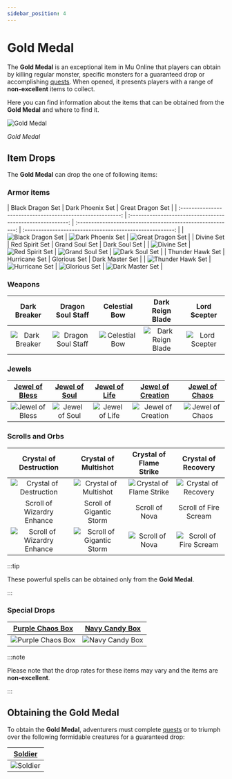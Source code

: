 ```yaml
---
sidebar_position: 4
---
```


# Gold Medal

The **Gold Medal** is an exceptional item in Mu Online that players can obtain by killing regular monster, specific monsters for a guaranteed drop or accomplishing [quests](/gameplay-systems/quest-system). When opened, it presents players with a range of **non-excellent** items to collect.

Here you can find information about the items that can be obtained from the **Gold Medal** and where to find it.

![Gold Medal](/img/items/item-bags/gold-medal.png)

_Gold Medal_

## Item Drops

The **Gold Medal** can drop the one of following items:

### Armor items

|                      Black Dragon Set                      |                      Dark Phoenix Set                      |                      Great Dragon Set                      |
| :--------------------------------------------------------: | :--------------------------------------------------------: | :--------------------------------------------------------: | :------------------------------------------------------: |
| ![Black Dragon Set](/img/items/armors/dk/black-dragon.png) | ![Dark Phoenix Set](/img/items/armors/dk/dark-phoenix.png) | ![Great Dragon Set](/img/items/armors/dk/great-dragon.png) |
|                         Divine Set                         |                       Red Spirit Set                       |                       Grand Soul Set                       |                      Dark Soul Set                       |
|       ![Divine Set](/img/items/armors/fe/divine.png)       |   ![Red Spirit Set](/img/items/armors/fe/red-spirit.png)   |   ![Grand Soul Set](/img/items/armors/dw/grand-soul.png)   |   ![Dark Soul Set](/img/items/armors/dw/dark-soul.png)   |
|                      Thunder Hawk Set                      |                       Hurricane Set                        |                        Glorious Set                        |                     Dark Master Set                      |
| ![Thunder Hawk Set](/img/items/armors/mg/thunder-hawk.png) |    ![Hurricane Set](/img/items/armors/mg/hurricane.png)    |     ![Glorious Set](/img/items/armors/dl/glorious.png)     | ![Dark Master Set](/img/items/armors/dl/dark-master.png) |

### Weapons

|                    Dark Breaker                     |                       Dragon Soul Staff                       |                    Celestial Bow                    |                      Dark Reign Blade                       |                     Lord Scepter                      |
| :-------------------------------------------------: | :-----------------------------------------------------------: | :-------------------------------------------------: | :---------------------------------------------------------: | :---------------------------------------------------: |
| ![Dark Breaker](/img/items/swords/dark-breaker.png) | ![Dragon Soul Staff](/img/items/staffs/dragon-soul-staff.png) | ![Celestial Bow](/img/items/bows/celestial-bow.png) | ![Dark Reign Blade](/img/items/swords/dark-reign-blade.png) | ![Lord Scepter](/img/items/scepters/lord-scepter.png) |

### Jewels

| [Jewel of Bless](/items/jewels/regular-jewels/jewel-of-bless) | [Jewel of Soul](/items/jewels/regular-jewels/jewel-of-soul) | [Jewel of Life](/items/jewels/regular-jewels/jewel-of-life) | [Jewel of Creation](/items/jewels/regular-jewels/jewel-of-creation) | [Jewel of Chaos](/items/jewels/regular-jewels/jewel-of-chaos) |
| :-----------------------------------------------------------: | :---------------------------------------------------------: | :---------------------------------------------------------: | :-----------------------------------------------------------------: | :-----------------------------------------------------------: |
|        ![Jewel of Bless](/img/items/jewels/bless.png)         |        ![Jewel of Soul](/img/items/jewels/soul.png)         |        ![Jewel of Life](/img/items/jewels/life.png)         |        ![Jewel of Creation](/img/items/jewels/creation.png)         |        ![Jewel of Chaos](/img/items/jewels/chaos.png)         |

### Scrolls and Orbs

|                        Crystal of Destruction                        |                        Crystal of Multishot                        |                     Crystal of Flame Strike                     |                       Crystal of Recovery                        |
| :------------------------------------------------------------------: | :----------------------------------------------------------------: | :-------------------------------------------------------------: | :--------------------------------------------------------------: |
|    ![Crystal of Destruction](/img/items/scrolls-orbs/orb-dk.png)     |    ![Crystal of Multishot ](/img/items/scrolls-orbs/orb-dk.png)    | ![Crystal of Flame Strike ](/img/items/scrolls-orbs/orb-dk.png) |    ![Crystal of Recovery](/img/items/scrolls-orbs/orb-dk.png)    |
|                      Scroll of Wizardry Enhance                      |                      Scroll of Gigantic Storm                      |                         Scroll of Nova                          |                      Scroll of Fire Scream                       |
| ![Scroll of Wizardry Enhance](/img/items/scrolls-orbs/scroll-dw.png) | ![Scroll of Gigantic Storm](/img/items/scrolls-orbs/scroll-dw.png) |    ![Scroll of Nova ](/img/items/scrolls-orbs/scroll-dw.png)    | ![Scroll of Fire Scream ](/img/items/scrolls-orbs/scroll-dl.png) |

:::tip

These powerful spells can be obtained only from the **Gold Medal**.

:::

### Special Drops

|   [Purple Chaos Box](/items/item-bags/misc/purple-chaos-box)   |   [Navy Candy Box](/items/item-bags/misc/navy-candy-box)   |
| :------------------------------------------------------------: | :--------------------------------------------------------: |
| ![Purple Chaos Box](/img/items/item-bags/purple-chaos-box.png) | ![Navy Candy Box](/img/items/item-bags/navy-candy-box.png) |

:::note

Please note that the drop rates for these items may vary and the items are **non-excellent**.

:::

## Obtaining the Gold Medal

To obtain the **Gold Medal**, adventurers must complete [quests](/gameplay-systems/quest-system) or to triumph over the following formidable creatures for a guaranteed drop:

|     [Soldier](/special-monsters/others/soldier)      |
| :--------------------------------------------------: |
| ![Soldier](/img/monsters/special/others/soldier.jpg) |
